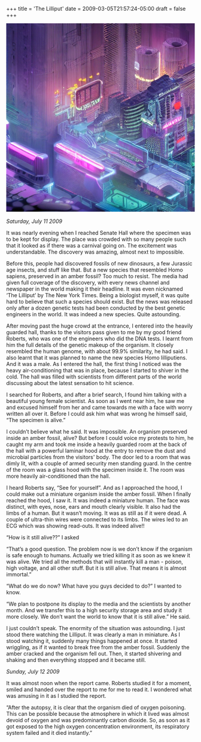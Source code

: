+++
title = 'The Lilliput'
date = 2009-03-05T21:57:24-05:00
draft = false
+++

![lilliput](../../static/images/lilliput.jpg)

*Saturday, July 11 2009*

It was nearly evening when I reached Senate Hall where the specimen was to be kept for display. The place was crowded with so many people such that it looked as if there was a carnival going on. The excitement was understandable. The discovery was amazing, almost next to impossible.

Before this, people had discovered fossils of new dinosaurs, a few Jurassic age insects, and stuff like that. But a new species that resembled Homo sapiens, preserved in an amber fossil? Too much to resist. The media had given full coverage of the discovery, with every news channel and newspaper in the world making it their headline. It was even nicknamed ‘The Lilliput’ by The New York Times. Being a biologist myself, it was quite hard to believe that such a species should exist. But the news was released only after a dozen genetic tests had been conducted by the best genetic engineers in the world. It was indeed a new species. Quite astounding.

After moving past the huge crowd at the entrance, I entered into the heavily guarded hall, thanks to the visitors pass given to me by my good friend Roberts, who was one of the engineers who did the DNA tests. I learnt from him the full details of the genetic makeup of the organism. It closely resembled the human genome, with about 99.9% similarity, he had said. I also learnt that it was planned to name the new species Homo lilliputiens. And it was a male. As I entered the hall, the first thing I noticed was the heavy air-conditioning that was in place, because I started to shiver in the cold. The hall was filled with scientists from different parts of the world discussing about the latest sensation to hit science.

I searched for Roberts, and after a brief search, I found him talking with a beautiful young female scientist. As soon as I went near him, he saw me and excused himself from her and came towards me with a face with worry written all over it. Before I could ask him what was wrong he himself said, “The specimen is alive.”

I couldn’t believe what he said. It was impossible. An organism preserved inside an amber fossil, alive? But before I could voice my protests to him, he caught my arm and took me inside a heavily guarded room at the back of the hall with a powerful laminar hood at the entry to remove the dust and microbial particles from the visitors' body. The door led to a room that was dimly lit, with a couple of armed security men standing guard. In the centre of the room was a glass hood with the specimen inside it. The room was more heavily air-conditioned than the hall.

I heard Roberts say, “See for yourself”. And as I approached the hood, I could make out a miniature organism inside the amber fossil. When I finally reached the hood, I saw it. It was indeed a miniature human. The face was distinct, with eyes, nose, ears and mouth clearly visible. It also had the limbs of a human. But it wasn’t moving. It was as still as if it were dead. A couple of ultra-thin wires were connected to its limbs. The wires led to an ECG which was showing read-outs. It was indeed alive!!

“How is it still alive??” I asked

“That’s a good question. The problem now is we don’t know if the organism is safe enough to humans. Actually we tried killing it as soon as we knew it was alive. We tried all the methods that will instantly kill a man - poison, high voltage, and all other stuff. But it is still alive. That means it is almost immortal.”

“What do we do now? What have you guys decided to do?” I wanted to know.

“We plan to postpone its display to the media and the scientists by another month. And we transfer this to a high security storage area and study it more closely. We don’t want the world to know that it is still alive.” He said.

I just couldn’t speak. The enormity of the situation was astounding. I just stood there watching the Lilliput. It was clearly a man in miniature. As I stood watching it, suddenly many things happened at once. It started wriggling, as if it wanted to break free from the amber fossil. Suddenly the amber cracked and the organism fell out. Then, it started shivering and shaking and then everything stopped and it became still.

*Sunday, July 12 2009*

It was almost noon when the report came. Roberts studied it for a moment, smiled and handed over the report to me for me to read it. I wondered what was amusing in it as I studied the report.

“After the autopsy, it is clear that the organism died of oxygen poisoning. This can be possible because the atmosphere in which it lived was almost devoid of oxygen and was predominantly carbon dioxide. So, as soon as it got exposed to the high oxygen concentration environment, its respiratory system failed and it died instantly.”